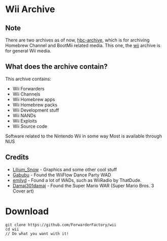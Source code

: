 # Wii Archive

## Note

There are two archives as of now, [hbc-archive](https://github.com/ForwarderFactory/hbc-archive), which is for archiving Homebrew Channel and BootMii related media. This one, the [wii](https://github.com/ForwarderFactory/wii) archive is for general Wii media.

## What does the archive contain?

This archive contains:

- Wii Forwarders
- Wii Channels
- Wii Homebrew apps
- Wii Homebrew packs
- Wii Development stuff
- Wii NANDs
- Wii Exploits
- Wii Source code

Software related to the Nintendo Wii in some way
Most is available through NUS

## Credits

 * [Lilium_Snow](https://snowcake.me) - Graphics and some other cool stuff
 * [Gabubu](https://gabubu.gq/) - Found the WiiFlow Dance Party WAD
 * [emilyd](https://donut.gq) - Found a lot of WADs, such as WiiRadio by ThatDude.
 * [Damaj301damaj](https://github.com/Damaj301damaj-lol) - Found the Super Mario WAR (Super Mario Bros. 3 Cover art)

# Download
    git clone https://github.com/ForwarderFactory/wii
    cd wii
    // Do what you want with it!
